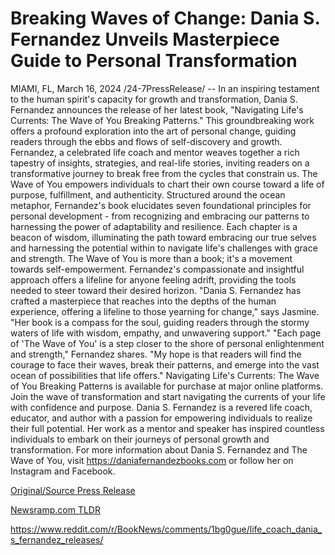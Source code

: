 # Breaking Waves of Change: Dania S. Fernandez Unveils Masterpiece Guide to Personal Transformation

MIAMI, FL, March 16, 2024 /24-7PressRelease/ -- In an inspiring testament to the human spirit's capacity for growth and transformation, Dania S. Fernandez announces the release of her latest book, "Navigating Life's Currents: The Wave of You Breaking Patterns." This groundbreaking work offers a profound exploration into the art of personal change, guiding readers through the ebbs and flows of self-discovery and growth.  Fernandez, a celebrated life coach and mentor weaves together a rich tapestry of insights, strategies, and real-life stories, inviting readers on a transformative journey to break free from the cycles that constrain us. The Wave of You empowers individuals to chart their own course toward a life of purpose, fulfillment, and authenticity.  Structured around the ocean metaphor, Fernandez's book elucidates seven foundational principles for personal development - from recognizing and embracing our patterns to harnessing the power of adaptability and resilience. Each chapter is a beacon of wisdom, illuminating the path toward embracing our true selves and harnessing the potential within to navigate life's challenges with grace and strength.  The Wave of You is more than a book; it's a movement towards self-empowerment. Fernandez's compassionate and insightful approach offers a lifeline for anyone feeling adrift, providing the tools needed to steer toward their desired horizon.  "Dania S. Fernandez has crafted a masterpiece that reaches into the depths of the human experience, offering a lifeline to those yearning for change," says Jasmine. "Her book is a compass for the soul, guiding readers through the stormy waters of life with wisdom, empathy, and unwavering support."  "Each page of 'The Wave of You' is a step closer to the shore of personal enlightenment and strength," Fernandez shares. "My hope is that readers will find the courage to face their waves, break their patterns, and emerge into the vast ocean of possibilities that life offers."  Navigating Life's Currents: The Wave of You Breaking Patterns is available for purchase at major online platforms. Join the wave of transformation and start navigating the currents of your life with confidence and purpose.  Dania S. Fernandez is a revered life coach, educator, and author with a passion for empowering individuals to realize their full potential. Her work as a mentor and speaker has inspired countless individuals to embark on their journeys of personal growth and transformation.  For more information about Dania S. Fernandez and The Wave of You, visit https://daniafernandezbooks.com or follow her on Instagram and Facebook. 

[Original/Source Press Release](https://www.24-7pressrelease.com/press-release/509269/breaking-waves-of-change-dania-s-fernandez-unveils-masterpiece-guide-to-personal-transformation)
                    

[Newsramp.com TLDR](None) 

https://www.reddit.com/r/BookNews/comments/1bg0gue/life_coach_dania_s_fernandez_releases/